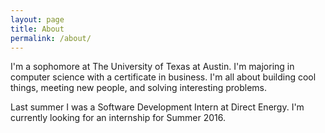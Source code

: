 ```yaml
---
layout: page
title: About
permalink: /about/
---
```


I'm a sophomore at The University of Texas at Austin. I'm majoring 
in computer science with a certificate in business. I'm all about building cool things, meeting new people, and solving interesting problems.


Last summer I was a Software Development Intern at Direct Energy. I'm currently looking for an internship for Summer 2016.